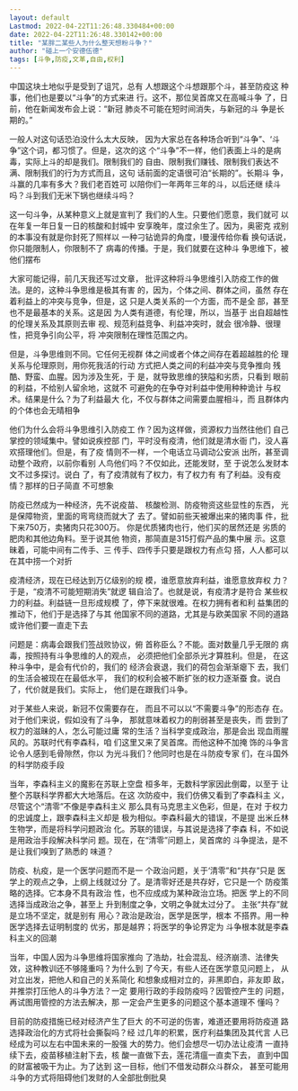 ```yaml
---
layout: default
Lastmod: 2022-04-22T11:26:48.330484+00:00
date: 2022-04-22T11:26:48.330142+00:00
title: "某胖二某些人为什么整天想粉斗争？"
author: "碰上一个安德伍德"
tags: [斗争,防疫,文革,自由,权利]
---
```


中国这块土地似乎是受到了诅咒，总有 人想跟这个斗想跟那个斗，甚至防疫这 种事，他们也是要以“斗争”的方式来进 行。这不，那位吴首席又在高喊斗争 了，日前，他在新闻发布会上说：“新冠 肺炎不可能在短时间消失，与新冠的斗 争是长期的。” 

一般人对这句话恐泊没什么太大反映， 因为大家总在各种场合听到“斗争”、‘斗争”这个词，都习惯了。但是，这次的这 个“斗争”不一样，他们表面上斗的是病 毒，实际上斗的却是我们。限制我们的 自由、限制我们赚钱、限制我们表达不 满、限制我们的行为方式而且，这句 话前面的定语很可泊“长期的”。长期斗 争，斗赢的几率有多大？我们老百姓可 以陪你们一年两年三年的斗，以后还继 续斗吗？斗到我们无米下锅也继续斗吗？

这一句斗争，从某种意义上就是宣判了 我们的人生。只要他们愿意，我们就可 以在年复一年日复一日的核酸和封城中 安享晚年，度过余生了。因为，奥密克 戎别的本事没有就是你封死了照样以 
一种刁钻诡异的角度，l曼漫传给你看 换句话说，你只能限制人，你限制不了 病毒的传播。于是，我们就要在这种斗 争思维下，被他们摆布 

大家可能记得，前几天我还写过文章， 批评这种将斗争思维引入防疫工作的做 法。是的，这种斗争思维是极其有害 的，因为，个体之间、群体之间，虽然 存在着利益上的冲突与竞争，但是，这 只是人类关系的一个方面，而不是全 部，甚至也不是最基本的关系。这是因 为人类有道德，有伦理，所以，当基于 出自超越性的伦理关系及其原则去审 视、规范利益竞争、利益冲突时，就会 很冷静、很理性，把竞争引向公平，将 冲突限制在理性范围之内。 

但是，斗争思维则不同。它任何无视群 体之间或者个体之间存在着超越胜的伦 理关系与伦理原则，用你死我活的行动 方式把人类之间的利益冲突与竞争推向 残酷、野蛮、血腥。因为涉及生死，于 是，就导致思维的狭隘和劣质，只看到 眼前的利益，不给别人留余地，这就不 可避免的在争夺对利益中使用种种诡计 与权术。结果是什么？为了利益最大 化，不仅与群体之间需要血腥相斗，而 且群体内的个体也会无晴相争

他们为什么会将斗争思维引入防疫工 作？因为这样做，资源权力当然往他们 自己掌控的领域集中。譬如说疾控部 门，平时没有疫清，他们就是清水衙 门，没人喜欢搭理他们。但是，有了疫 情则不一样，一个电话立马调动公安派 出所，甚至调动整个政府，以前你看别 人鸟他们吗？不仅如此，还能发财，至 于说怎么发财本文不过多探讨。说白 了，有了疫清就有了权力，有了权力有 有了利益。没有疫情？那样的日子简直 不可想象

防疫已然成为一种经济，先不说疫苗、 核酸检测、防疫物资这些显性的东西， 光是保障物资，里面的弯弯绕而就大了 去了。譬如前些天被爆出来的猪肉事 件，批下来750万，卖猪肉只花300万。 你是优质猪肉也行，他们买的居然还是 劣质的肥肉和其他边角料。至于说其他 物资，那简直是315打假产品的集中展 示。这意昧着，可能中间有二传手、三 传手、四传手只要是跟权力有点勾 搭，人人都可以在其中捞一个对折 

疫清经济，现在已经达到万亿级别的规 模，谁愿意放弃利益，谁愿意放弃权 力？于是，“疫清不可能短期消失”就逻 辑自洽了。也就是说，有疫清才是符合 某些权力的利益。利益链一旦形成规模 了，停下来就很难。在权力拥有者和利 益集团的推动下，他们于是选择了与其 他国家不同的道路，尤其是与欧美国家 不同的道路或许他们要一直走下去

问题是：病毒会跟我们签战败协议，俯 首称臣么？不能。面对数量几乎无限的 病毒，按照持有斗争思维的人的观点， 必须把他们全部杀光才算胜利。但是， 在这种斗争中，是会有代价的，我们的 经济会衰退，我们的荷包会渐渐瘪下 去，我们的生活会被现在在最低水平， 我们的权利会被不断扩张的权力逐渐蚕 食。说白了，代价就是我们。实际上， 他们是在跟我们斗争。 

对于某些人来说，新冠不仅需要存在， 而且不可以以“不需要斗争”的形态存 在。对于他们来说，假如没有了斗争， 那就意味着权力的削弱甚至是丧失，而 尝到了权力的滋昧的人，怎么可能过庸 常的生活？当科学变成政治，那是会出 现血雨腥风的。苏联时代有李森科，咱 们这里又来了吴首席。而他这种不加掩 饰的斗争言论令人感到毛骨隙然，你以 为光斗我们？他同时也是在斗防疫专家 们，在斗国外的科学防疫手段 

当年，李森科主义的魔影在苏联上空盘 桓多年，无数科学家因此倒霉，以至于 让整个苏联科学界都大大地落后。在这 次防疫中，我们仿佛又看到了李森科主 义，尽管这个“清零”不像是李森科主义 那么具有马克思主义色彩，但是，在对 于权力的忠诚度上，跟李森科主义却是 极为相似。李森科最大的错误，不是提 出米丘林生物学，而是将科学问题政治 化。苏联的错误，与其说是选择了李森 科，不如说是用政治手段解决科学问 题。现在，在“清零”问题上，吴首席的 斗争提法，是不是让我们嗅到了熟悉的 味道？ 

防疫、杭疫，是一个医学问题而不是一 个政治问题，关于‘清零”和“共存”只是 医学上的观点之争，上纲上线就过分 了。是清零好还是共存好，它只是一个 防疫策略的选择。它本身不具有政治 性，也不应成成为某种政治立场。把医 学上的不同选择当成政治之争，甚至上 升到制度之争，文明之争就太过分了。 主张“共存”就是立场不坚定，就是别有 用心？政治是政治，医学是医学，根本 不搭界。用一种医学选择去证明制度的 优劣，那是越界；将医学的争论界定为 斗争根本就是李森科主义的回潮 

当年，中国人因为斗争思维将国家推向 了浩劫，社会混乱、经济崩溃、法律失 效，这种教训还不够隆重吗？为什么到 了今天，有些人还在医学意见问题上， 从对立出发，把他人和自己的关系简化 和想象成相对立的，非黑即白，非友即 敌，并推崇打压他人的斗争方法？一定 要用行政的手段防疫吗？因管控产生的 问题，再试图用管控的方法去解决，那 一定会产生更多的问题这个基本道理不 懂吗？ 

目前的防疫措施已经对经济产生了巨大 的不可逆的伤害，难道还要用将防疫道 路选择政治化的方式将社会撕裂吗？经 过几年的积累，医疗利益集团及其代言 人已经成为可以左右中国未来的一股强 大的势力。他们会想尽一切办法让疫清 一直持续下去，疫苗移植注射下去，核 酸一直做下去，莲花清瘟一直卖下去， 直到中国的财富被吸干为止。为了达到 这一目标，他们不借发动群众斗群众， 甚至可能用斗争的方式将阻碍他们发财的人全部批倒批臭 
